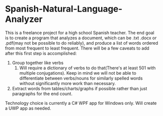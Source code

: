 # Spanish-Natural-Language-Analyzer

This is a freelance project for a high school Spanish teacher. The end goal is to create a program that analyzes a document, which can be .txt .docx or .pdf(may not be possible to do reliably), and produce a list of words ordered from most frequent to least frequent. There will be a few caveats to add after this first step is accomplished:

1.  Group together like verbs
    1. Will require a dictionary of verbs to do that(There's at least 501 with multiple conjugations). Keep in mind we will not be able to differentiate between verbs/nouns for similarly spelled words without significantly more work than necessary.
2. Extract words from tables/charts/graphs if possible rather than just paragraphs for the end count.

Technology choice is currently a C# WPF app for Windows only. Will create a UWP app as needed.
